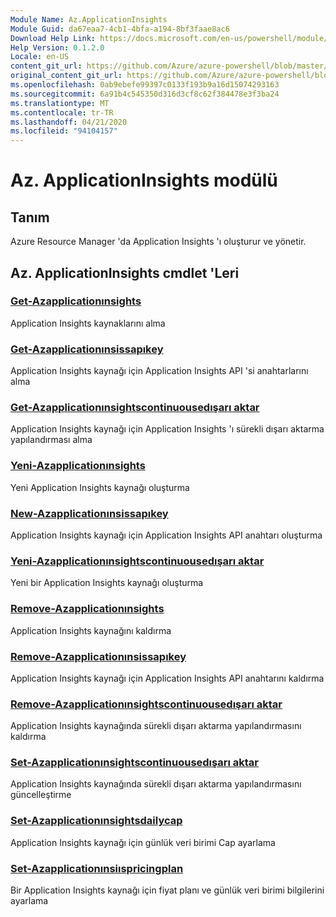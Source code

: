 ```yaml
---
Module Name: Az.ApplicationInsights
Module Guid: da67eaa7-4cb1-4bfa-a194-8bf3faae8ac6
Download Help Link: https://docs.microsoft.com/en-us/powershell/module/az.applicationinsights
Help Version: 0.1.2.0
Locale: en-US
content_git_url: https://github.com/Azure/azure-powershell/blob/master/src/ApplicationInsights/ApplicationInsights/help/Az.ApplicationInsights.md
original_content_git_url: https://github.com/Azure/azure-powershell/blob/master/src/ApplicationInsights/ApplicationInsights/help/Az.ApplicationInsights.md
ms.openlocfilehash: 0ab9ebefe99397c0133f193b9a16d15074293163
ms.sourcegitcommit: 6a91b4c545350d316d3cf8c62f384478e3f3ba24
ms.translationtype: MT
ms.contentlocale: tr-TR
ms.lasthandoff: 04/21/2020
ms.locfileid: "94104157"
---
```

# Az. ApplicationInsights modülü
## Tanım
Azure Resource Manager 'da Application Insights 'ı oluşturur ve yönetir.

## Az. ApplicationInsights cmdlet 'Leri
### [Get-Azapplicationınsights](Get-AzApplicationInsights.md)
Application Insights kaynaklarını alma

### [Get-Azapplicationınsissapıkey](Get-AzApplicationInsightsApiKey.md)
Application Insights kaynağı için Application Insights API 'si anahtarlarını alma

### [Get-Azapplicationınsightscontinuousedışarı aktar](Get-AzApplicationInsightsContinuousExport.md)
Application Insights kaynağı için Application Insights 'ı sürekli dışarı aktarma yapılandırması alma

### [Yeni-Azapplicationınsights](New-AzApplicationInsights.md)
Yeni Application Insights kaynağı oluşturma

### [New-Azapplicationınsissapıkey](New-AzApplicationInsightsApiKey.md)
Application Insights kaynağı için Application Insights API anahtarı oluşturma

### [Yeni-Azapplicationınsightscontinuousedışarı aktar](New-AzApplicationInsightsContinuousExport.md)
Yeni bir Application Insights kaynağı oluşturma

### [Remove-Azapplicationınsights](Remove-AzApplicationInsights.md)
Application Insights kaynağını kaldırma

### [Remove-Azapplicationınsissapıkey](Remove-AzApplicationInsightsApiKey.md)
Application Insights kaynağı için Application Insights API anahtarını kaldırma

### [Remove-Azapplicationınsightscontinuousedışarı aktar](Remove-AzApplicationInsightsContinuousExport.md)
Application Insights kaynağında sürekli dışarı aktarma yapılandırmasını kaldırma

### [Set-Azapplicationınsightscontinuousedışarı aktar](Set-AzApplicationInsightsContinuousExport.md)
Application Insights kaynağında sürekli dışarı aktarma yapılandırmasını güncelleştirme

### [Set-Azapplicationınsightsdailycap](Set-AzApplicationInsightsDailyCap.md)
Application Insights kaynağı için günlük veri birimi Cap ayarlama

### [Set-Azapplicationınsiıspricingplan](Set-AzApplicationInsightsPricingPlan.md)
Bir Application Insights kaynağı için fiyat planı ve günlük veri birimi bilgilerini ayarlama

